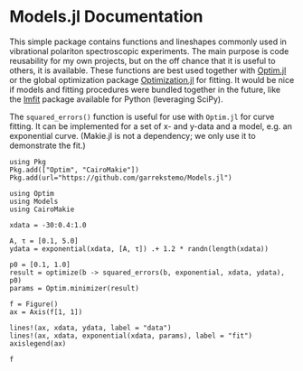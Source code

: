 # Models.jl Documentation

This simple package contains functions and lineshapes
commonly used in vibrational polariton spectroscopic experiments.
The main purpose is code reusability for my own projects, but
on the off chance that it is useful to others, it is available.
These functions are best used together with [Optim.jl](https://github.com/JuliaNLSolvers/Optim.jl) or the global optimization package [Optimization.jl](https://optimization.sciml.ai/stable/) for
fitting. It would be nice if models and fitting procedures were bundled together in the future,
like the [lmfit](https://lmfit.github.io/lmfit-py/index.html) package available for Python (leveraging SciPy).

The `squared_errors()` function is useful for use with `Optim.jl` for
curve fitting. It can be implemented for a set of x- and y-data and 
a model, e.g. an exponential curve. (Makie.jl is not a dependency; we only use it to demonstrate the fit.)

```@setup 1
using Pkg
Pkg.add(["Optim", "CairoMakie"])
Pkg.add(url="https://github.com/garrekstemo/Models.jl")
```

```@example 1
using Optim
using Models
using CairoMakie

xdata = -30:0.4:1.0

A, τ = [0.1, 5.0]
ydata = exponential(xdata, [A, τ]) .+ 1.2 * randn(length(xdata))

p0 = [0.1, 1.0]
result = optimize(b -> squared_errors(b, exponential, xdata, ydata), p0)
params = Optim.minimizer(result)

f = Figure()
ax = Axis(f[1, 1])

lines!(ax, xdata, ydata, label = "data")
lines!(ax, xdata, exponential(xdata, params), label = "fit")
axislegend(ax)

f
```
